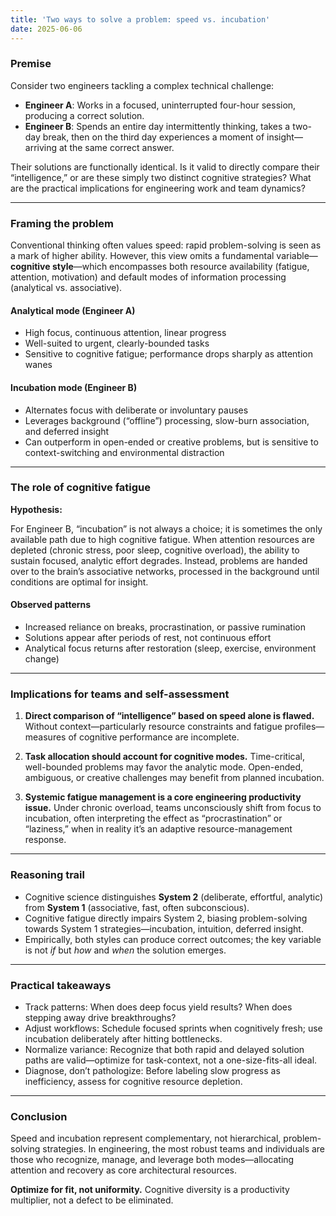 ```yaml
---
title: 'Two ways to solve a problem: speed vs. incubation'
date: 2025-06-06
---
```


### Premise

Consider two engineers tackling a complex technical challenge:

* **Engineer A**: Works in a focused, uninterrupted four-hour session, producing a correct solution.
* **Engineer B**: Spends an entire day intermittently thinking, takes a two-day break, then on the third day experiences a moment of insight—arriving at the same correct answer.

Their solutions are functionally identical. Is it valid to directly compare their “intelligence,” or are these simply two distinct cognitive strategies? What are the practical implications for engineering work and team dynamics?

---

### Framing the problem

Conventional thinking often values speed: rapid problem-solving is seen as a mark of higher ability. However, this view omits a fundamental variable—**cognitive style**—which encompasses both resource availability (fatigue, attention, motivation) and default modes of information processing (analytical vs. associative).

#### Analytical mode (Engineer A)

* High focus, continuous attention, linear progress
* Well-suited to urgent, clearly-bounded tasks
* Sensitive to cognitive fatigue; performance drops sharply as attention wanes

#### Incubation mode (Engineer B)

* Alternates focus with deliberate or involuntary pauses
* Leverages background (“offline”) processing, slow-burn association, and deferred insight
* Can outperform in open-ended or creative problems, but is sensitive to context-switching and environmental distraction

---

### The role of cognitive fatigue

**Hypothesis:**

For Engineer B, “incubation” is not always a choice; it is sometimes the only available path due to high cognitive fatigue. When attention resources are depleted (chronic stress, poor sleep, cognitive overload), the ability to sustain focused, analytic effort degrades. Instead, problems are handed over to the brain’s associative networks, processed in the background until conditions are optimal for insight.

#### Observed patterns

* Increased reliance on breaks, procrastination, or passive rumination
* Solutions appear after periods of rest, not continuous effort
* Analytical focus returns after restoration (sleep, exercise, environment change)

---

### Implications for teams and self-assessment

1. **Direct comparison of “intelligence” based on speed alone is flawed.**
   Without context—particularly resource constraints and fatigue profiles—measures of cognitive performance are incomplete.

2. **Task allocation should account for cognitive modes.**
   Time-critical, well-bounded problems may favor the analytic mode. Open-ended, ambiguous, or creative challenges may benefit from planned incubation.

3. **Systemic fatigue management is a core engineering productivity issue.**
   Under chronic overload, teams unconsciously shift from focus to incubation, often interpreting the effect as “procrastination” or “laziness,” when in reality it’s an adaptive resource-management response.

---

### Reasoning trail

* Cognitive science distinguishes **System 2** (deliberate, effortful, analytic) from **System 1** (associative, fast, often subconscious).
* Cognitive fatigue directly impairs System 2, biasing problem-solving towards System 1 strategies—incubation, intuition, deferred insight.
* Empirically, both styles can produce correct outcomes; the key variable is not *if* but *how* and *when* the solution emerges.

---

### Practical takeaways

* Track patterns: When does deep focus yield results? When does stepping away drive breakthroughs?
* Adjust workflows: Schedule focused sprints when cognitively fresh; use incubation deliberately after hitting bottlenecks.
* Normalize variance: Recognize that both rapid and delayed solution paths are valid—optimize for task-context, not a one-size-fits-all ideal.
* Diagnose, don’t pathologize: Before labeling slow progress as inefficiency, assess for cognitive resource depletion.

---

### Conclusion

Speed and incubation represent complementary, not hierarchical, problem-solving strategies. In engineering, the most robust teams and individuals are those who recognize, manage, and leverage both modes—allocating attention and recovery as core architectural resources.

**Optimize for fit, not uniformity.** Cognitive diversity is a productivity multiplier, not a defect to be eliminated.

